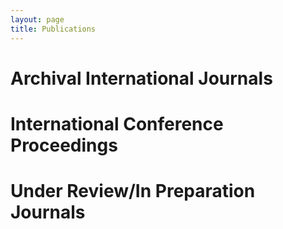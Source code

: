 ```yaml
---
layout: page
title: Publications
---
```


# Archival International Journals

# International Conference Proceedings

# Under Review/In Preparation Journals
